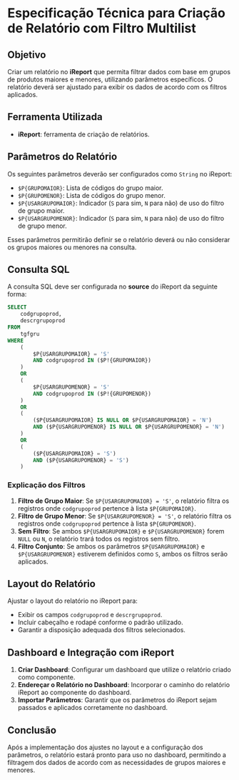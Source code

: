 # Especificação Técnica para Criação de Relatório com Filtro Multilist

## Objetivo
Criar um relatório no **iReport** que permita filtrar dados com base em grupos de produtos maiores e menores, utilizando parâmetros específicos. O relatório deverá ser ajustado para exibir os dados de acordo com os filtros aplicados.

## Ferramenta Utilizada
- **iReport**: ferramenta de criação de relatórios.

## Parâmetros do Relatório
Os seguintes parâmetros deverão ser configurados como `String` no iReport:

- `$P{GRUPOMAIOR}`: Lista de códigos do grupo maior.
- `$P{GRUPOMENOR}`: Lista de códigos do grupo menor.
- `$P{USARGRUPOMAIOR}`: Indicador (`S` para sim, `N` para não) de uso do filtro de grupo maior.
- `$P{USARGRUPOMENOR}`: Indicador (`S` para sim, `N` para não) de uso do filtro de grupo menor.

Esses parâmetros permitirão definir se o relatório deverá ou não considerar os grupos maiores ou menores na consulta.

## Consulta SQL

A consulta SQL deve ser configurada no **source** do iReport da seguinte forma:

```sql
SELECT
    codgrupoprod,
    descrgrupoprod
FROM
    tgfgru
WHERE
    (
        $P{USARGRUPOMAIOR} = 'S'
        AND codgrupoprod IN ($P!{GRUPOMAIOR})
    )
    OR
    (
        $P{USARGRUPOMENOR} = 'S'
        AND codgrupoprod IN ($P!{GRUPOMENOR})
    )
    OR
    (
        ($P{USARGRUPOMAIOR} IS NULL OR $P{USARGRUPOMAIOR} = 'N')
        AND ($P{USARGRUPOMENOR} IS NULL OR $P{USARGRUPOMENOR} = 'N')
    )
    OR
    (
        ($P{USARGRUPOMAIOR} = 'S')
        AND ($P{USARGRUPOMENOR} = 'S')
    )
```

### Explicação dos Filtros
1. **Filtro de Grupo Maior**: Se `$P{USARGRUPOMAIOR} = 'S'`, o relatório filtra os registros onde `codgrupoprod` pertence à lista `$P{GRUPOMAIOR}`.
2. **Filtro de Grupo Menor**: Se `$P{USARGRUPOMENOR} = 'S'`, o relatório filtra os registros onde `codgrupoprod` pertence à lista `$P{GRUPOMENOR}`.
3. **Sem Filtro**: Se ambos `$P{USARGRUPOMAIOR}` e `$P{USARGRUPOMENOR}` forem `NULL` ou `N`, o relatório trará todos os registros sem filtro.
4. **Filtro Conjunto**: Se ambos os parâmetros `$P{USARGRUPOMAIOR}` e `$P{USARGRUPOMENOR}` estiverem definidos como `S`, ambos os filtros serão aplicados.

## Layout do Relatório
Ajustar o layout do relatório no iReport para:

- Exibir os campos `codgrupoprod` e `descrgrupoprod`.
- Incluir cabeçalho e rodapé conforme o padrão utilizado.
- Garantir a disposição adequada dos filtros selecionados.

## Dashboard e Integração com iReport

1. **Criar Dashboard**: Configurar um dashboard que utilize o relatório criado como componente.
2. **Endereçar o Relatório no Dashboard**: Incorporar o caminho do relatório iReport ao componente do dashboard.
3. **Importar Parâmetros**: Garantir que os parâmetros do iReport sejam passados e aplicados corretamente no dashboard.

## Conclusão
Após a implementação dos ajustes no layout e a configuração dos parâmetros, o relatório estará pronto para uso no dashboard, permitindo a filtragem dos dados de acordo com as necessidades de grupos maiores e menores.
